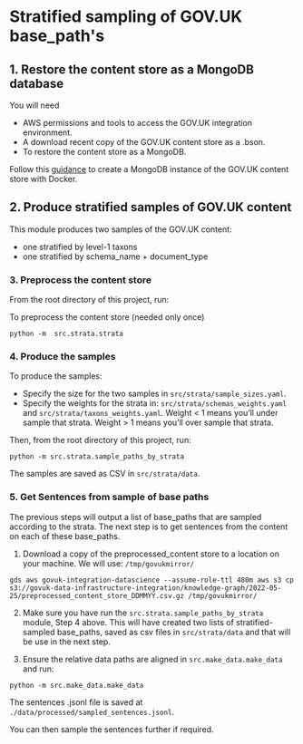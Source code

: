 # Stratified sampling of GOV.UK base_path's

## 1. Restore the content store as a MongoDB database
You will need

- AWS permissions and tools to access the GOV.UK integration environment.
- A download recent copy of the GOV.UK content store as a .bson.
- To restore the content store as a MongoDB.

Follow this [guidance](https://github.com/ukgovdatascience/govuk-mongodb-content) to create a MongoDB instance of the GOV.UK content store with Docker.


## 2. Produce stratified samples of GOV.UK content

This module produces two samples of the GOV.UK content:
- one stratified by level-1 taxons
- one stratified by schema_name + document_type


### 3. Preprocess the content store

From the root directory of this project, run:

To preprocess the content store (needed only once)
```shell
python -m  src.strata.strata
```

### 4. Produce the samples

To produce the samples:

- Specify the size for the two samples in `src/strata/sample_sizes.yaml`.
- Specify the weights for the strata in: `src/strata/schemas_weights.yaml` and `src/strata/taxons_weights.yaml`. Weight < 1 means you’ll under sample that strata. Weight > 1 means you’ll over sample that strata. 


Then, from the root directory of this project, run:

```shell
python -m src.strata.sample_paths_by_strata
```

The samples are saved as CSV in `src/strata/data`.

### 5. Get Sentences from sample of base paths

The previous steps will output a list of base_paths that are sampled according to the strata.
The next step is to get sentences from the content on each of these base_paths.

1. Download a copy of the preprocessed_content store to a location on your machine. We will use: `/tmp/govukmirror/`

```
gds aws govuk-integration-datascience --assume-role-ttl 480m aws s3 cp s3://govuk-data-infrastructure-integration/knowledge-graph/2022-05-25/preprocessed_content_store_DDMMYY.csv.gz /tmp/govukmirror/
```

2. Make sure you have run the `src.strata.sample_paths_by_strata` module, Step 4 above. This will have created two lists of stratified-sampled base_paths, saved as csv files in `src/strata/data` and that will be use in the next step.

3. Ensure the relative data paths are aligned in `src.make_data.make_data` and run:

```shell
python -m src.make_data.make_data
```

The sentences .jsonl file is saved at `./data/processed/sampled_sentences.jsonl`.

You can then sample the sentences further if required.
